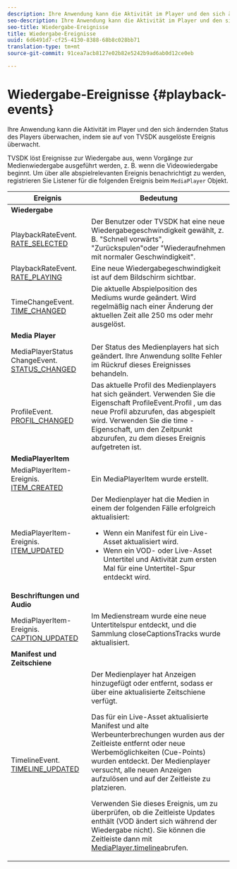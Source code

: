 ```yaml
---
description: Ihre Anwendung kann die Aktivität im Player und den sich ändernden Status des Players überwachen, indem sie auf von TVSDK ausgelöste Ereignis überwacht.
seo-description: Ihre Anwendung kann die Aktivität im Player und den sich ändernden Status des Players überwachen, indem sie auf von TVSDK ausgelöste Ereignis überwacht.
seo-title: Wiedergabe-Ereignisse
title: Wiedergabe-Ereignisse
uuid: 6d6491d7-cf25-4130-8388-68b8c028bb71
translation-type: tm+mt
source-git-commit: 91cea7acb8127e02b82e5242b9ad6ab0d12ce0eb

---
```



# Wiedergabe-Ereignisse {#playback-events}

Ihre Anwendung kann die Aktivität im Player und den sich ändernden Status des Players überwachen, indem sie auf von TVSDK ausgelöste Ereignis überwacht.

TVSDK löst Ereignisse zur Wiedergabe aus, wenn Vorgänge zur Medienwiedergabe ausgeführt werden, z. B. wenn die Videowiedergabe beginnt. Um über alle abspielrelevanten Ereignis benachrichtigt zu werden, registrieren Sie Listener für die folgenden Ereignis beim `MediaPlayer` Objekt.

<table frame="all" colsep="1" rowsep="1" id="table_922EEA3DE0BD47BA982E11F890CA0A6B"> 
 <thead> 
  <tr rowsep="1"> 
   <th colname="1" class="entry"> Ereignis </th> 
   <th colname="2" class="entry"> Bedeutung </th> 
  </tr> 
 </thead>
 <tbody> 
  <tr rowsep="1"> 
   <td colname="1"><b>Wiedergabe</b> </td> 
   <td colname="2"> </td>
  </tr> 
  <tr rowsep="1"> 
   <td colname="1">PlaybackRateEvent.<a href="https://help.adobe.com/en_US/primetime/api/psdk/asdoc-dhls_1.4/com/adobe/mediacore/events/PlaybackRateEvent.html#RATE_SELECTED" format="html" scope="external"> RATE_SELECTED</a> </td> 
   <td colname="2"> Der Benutzer oder TVSDK hat eine neue Wiedergabegeschwindigkeit gewählt, z. B. "Schnell vorwärts", "Zurückspulen"oder "Wiederaufnehmen mit normaler Geschwindigkeit". </td> 
  </tr> 
  <tr rowsep="1"> 
   <td colname="1">PlaybackRateEvent.<a href="https://help.adobe.com/en_US/primetime/api/psdk/asdoc-dhls_1.4/com/adobe/mediacore/events/PlaybackRateEvent.html#RATE_PLAYING" format="html" scope="external"> RATE_PLAYING</a> </td> 
   <td colname="2"> Eine neue Wiedergabegeschwindigkeit ist auf dem Bildschirm sichtbar. </td> 
  </tr> 
  <tr rowsep="1"> 
   <td colname="1"> TimeChangeEvent.<a href="https://help.adobe.com/en_US/primetime/api/psdk/asdoc-dhls_1.4/com/adobe/mediacore/events/TimeChangeEvent.html#TIME_CHANGED" format="html" scope="external"> TIME_CHANGED</a> </td> 
   <td colname="2"> Die aktuelle Abspielposition des Mediums wurde geändert. Wird regelmäßig nach einer Änderung der aktuellen Zeit alle 250 ms oder mehr ausgelöst. </td> 
  </tr> 
  <tr rowsep="1"> 
   <td colname="1"><b>Media Player</b> </td> 
   <td colname="2"> </td>
  </tr> 
  <tr rowsep="1"> 
   <td colname="1">MediaPlayerStatus ChangeEvent.<a href="https://help.adobe.com/en_US/primetime/api/psdk/asdoc-dhls_1.4/com/adobe/mediacore/events/MediaPlayerStatusChangeEvent.html#STATUS_CHANGED" format="html" scope="external"> STATUS_CHANGED</a> </td> 
   <td colname="2"> Der Status des Medienplayers hat sich geändert. Ihre Anwendung sollte Fehler im Rückruf dieses Ereignisses behandeln. </td> 
  </tr> 
  <tr rowsep="1"> 
   <td colname="1">ProfileEvent.<a href="https://help.adobe.com/en_US/primetime/api/psdk/asdoc-dhls_1.4/com/adobe/mediacore/events/ProfileEvent.html#PROFILE_CHANGED" format="html" scope="external"> PROFIL_CHANGED</a> </td> 
   <td colname="2">Das aktuelle Profil des Medienplayers hat sich geändert. Verwenden Sie die Eigenschaft <span class="codeph"> ProfileEvent.Profil</span> , um das neue Profil abzurufen, das abgespielt wird. Verwenden Sie die <span class="codeph"> time</span> -Eigenschaft, um den Zeitpunkt abzurufen, zu dem dieses Ereignis aufgetreten ist. </td> 
  </tr> 
  <tr rowsep="1"> 
   <td colname="1"><b>MediaPlayerItem</b> </td> 
   <td colname="2"> </td>
  </tr> 
  <tr rowsep="1"> 
   <td colname="1">MediaPlayerItem-Ereignis.<a href="https://help.adobe.com/en_US/primetime/api/psdk/asdoc-dhls_1.4/com/adobe/mediacore/events/MediaPlayerItemEvent.html#ITEM_CREATED" format="html" scope="external"> ITEM_CREATED</a> </td> 
   <td colname="2">Ein <span class="codeph"> MediaPlayerItem</span> wurde erstellt. </td> 
  </tr> 
  <tr rowsep="1"> 
   <td colname="1">MediaPlayerItem-Ereignis.<a href="https://help.adobe.com/en_US/primetime/api/psdk/asdoc-dhls_1.4/com/adobe/mediacore/events/MediaPlayerItemEvent.html#ITEM_UPDATED" format="html" scope="external"> ITEM_UPDATED</a> </td> 
   <td colname="2">Der Medienplayer hat die Medien in einem der folgenden Fälle erfolgreich aktualisiert: 
    <ul id="ul_E4D1A1D468544C3B9F8046E9B68A956D"> 
     <li id="li_35A2A417BF924E039D9CB36CFBCDFEB6">Wenn ein Manifest für ein Live-Asset aktualisiert wird. </li> 
     <li id="li_E7AB380C212B4011B07C3B313282681C">Wenn ein VOD- oder Live-Asset Untertitel und Aktivität zum ersten Mal für eine Untertitel-Spur entdeckt wird. </li> 
    </ul> </td> 
  </tr> 
  <tr rowsep="1"> 
   <td colname="1"><b>Beschriftungen und Audio</b> </td> 
   <td colname="2"> </td>
  </tr> 
  <tr rowsep="1"> 
   <td colname="1"> MediaPlayerItem-Ereignis.<a href="https://help.adobe.com/en_US/primetime/api/psdk/asdoc-dhls_1.4/com/adobe/mediacore/events/MediaPlayerItemEvent.html#CAPTION_UPDATED" format="html" scope="external"> CAPTION_UPDATED</a> </td> 
   <td colname="2">Im Medienstream wurde eine neue Untertitelspur entdeckt, und die Sammlung <span class="codeph"> closeCaptionsTracks</span> wurde aktualisiert. </td> 
  </tr> 
  <tr rowsep="1"> 
   <td colname="1"><b>Manifest und Zeitschiene</b> </td> 
   <td colname="2"> </td>
  </tr> 
  <tr rowsep="0"> 
   <td colname="1">TimelineEvent.<a href="https://help.adobe.com/en_US/primetime/api/psdk/asdoc-dhls_1.4/com/adobe/mediacore/events/TimelineEvent.html#TIMELINE_UPDATED" format="html" scope="external"> TIMELINE_UPDATED</a> </td> 
   <td colname="2">Der Medienplayer hat Anzeigen hinzugefügt oder entfernt, sodass er über eine aktualisierte Zeitschiene verfügt. <p>Das für ein Live-Asset aktualisierte Manifest und alte Werbeunterbrechungen wurden aus der Zeitleiste entfernt oder neue Werbemöglichkeiten (Cue-Points) wurden entdeckt. Der Medienplayer versucht, alle neuen Anzeigen aufzulösen und auf der Zeitleiste zu platzieren. </p> <p> Verwenden Sie dieses Ereignis, um zu überprüfen, ob die Zeitleiste Updates enthält (VOD ändert sich während der Wiedergabe nicht). Sie können die Zeitleiste dann mit <a href="https://help.adobe.com/en_US/primetime/api/psdk/asdoc-dhls_1.4/com/adobe/mediacore/MediaPlayer.html#timeline" format="html" scope="external"> MediaPlayer.timeline</a>abrufen. </p> </td> 
  </tr> 
 </tbody> 
</table>

